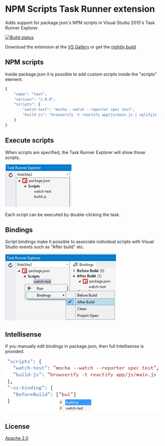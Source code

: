 # NPM Scripts Task Runner extension

Adds support for package.json's NPM scripts in Visual Studio 2015's
Task Runner Explorer.

[![Build status](https://ci.appveyor.com/api/projects/status/2cohf1g6n0ii7imq?svg=true)](https://ci.appveyor.com/project/madskristensen/npmtaskrunner)

Download the extension at the
[VS Gallery](https://visualstudiogallery.msdn.microsoft.com/8f2f2cbc-4da5-43ba-9de2-c9d08ade4941)
or get the
[nightly build](http://vsixgallery.com/extension/d7f89ba3-815c-4feb-89b9-68d1654e2138/)

## NPM scripts

Inside package.json it is possible to add custom scripts inside
the "scripts" element.

```js
{
	"name": "test",
	"version": "1.0.0",
	"scripts": {
		"watch-test": "mocha --watch --reporter spec test",
		"build-js": "browserify -t reactify app/js/main.js | uglifyjs -mc > static/bundle.js"
	}
}
```

## Execute scripts

When scripts are specified, the Task Runner Explorer
will show those scripts.

![Task list](art/task-list.png)

Each script can be executed by double-clicking the task.

## Bindings

Script bindings make it possible to associate individual scripts
with Visual Studio events such as "After build" etc.

![Visual Studio bindings](art/bindings.png)

## Intellisense

If you manually edit bindings in package.json, then full
Intellisense is provided.

![Visual Studio Intellisense](art/intellisense.png)

## License
[Apache 2.0](LICENSE)